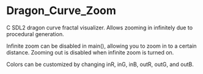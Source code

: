 # Dragon_Curve_Zoom
C SDL2 dragon curve fractal visualizer. Allows zooming in infinitely due to procedural generation.

Infinite zoom can be disabled in main(), allowing you to zoom in to a certain distance.
Zooming out is disabled when infinite zoom is turned on.

Colors can be customized by changing inR, inG, inB, outR, outG, and outB.
